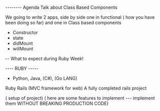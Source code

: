 -------- Agenda
Talk about Class Based Components

We going to write 2 apps, side by side
one in functional ( how you have been doing so far)
and one in Class based components


- Constructor
- state
- didMount
- willMount

-- What to expect during Ruby Week!

---- RUBY -----

- Python, Java, (C#), (Go LANG)

Ruby 
Rails (MVC framework for web)
A fully completed rails project

( setup of project)
( here are some features to implement --- implement them
WITHOUT BREAKING PRODUCTION CODE)


